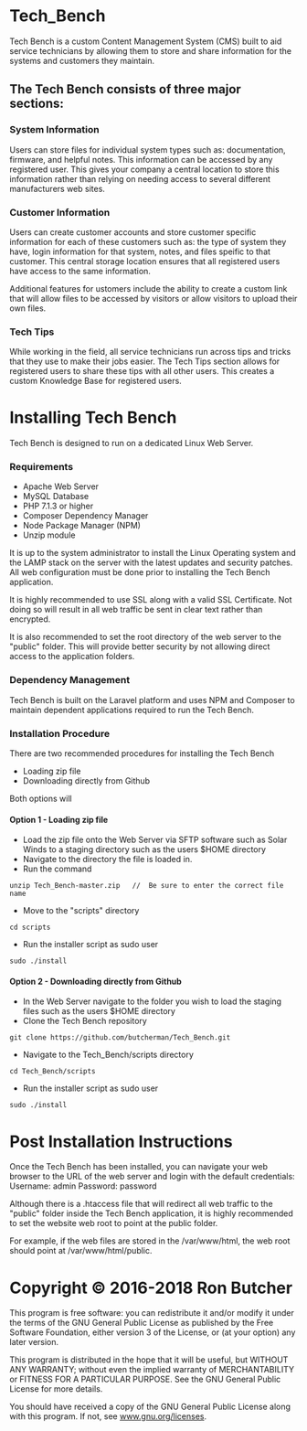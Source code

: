 # Tech_Bench
Tech Bench is a custom Content Management System (CMS) built to aid service technicians by allowing them to store and share information for the systems and customers they maintain.

## The Tech Bench consists of three major sections:

### System Information
Users can store files for individual system types such as:  documentation, firmware, and helpful notes.  This information can be accessed by any registered user.  This gives your company a central location to store this information rather than relying on needing access to several different manufacturers web sites.

### Customer Information
Users can create customer accounts and store customer specific information for each of these customers such as: the type of system they have, login information for that system, notes, and files speific to that customer.  This central storage location ensures that all registered users have access to the same information.

Additional features for ustomers include the ability to create a custom link that will allow files to be accessed by visitors or allow visitors to upload their own files.

### Tech Tips
While working in the field, all service technicians run across tips and tricks that they use to make their jobs easier.  The Tech Tips section allows for registered users to share these tips with all other users.  This creates a custom Knowledge Base for registered users.

# Installing Tech Bench
Tech Bench is designed to run on a dedicated Linux Web Server.
### Requirements
* Apache Web Server
* MySQL Database
* PHP 7.1.3 or higher
* Composer Dependency Manager
* Node Package Manager (NPM)
* Unzip module

It is up to the system administrator to install the Linux Operating system and the LAMP stack on the server with the latest updates and security patches.  All web configuration must be done prior to installing the Tech Bench application.

It is highly recommended to use SSL along with a valid SSL Certificate.  Not doing so will result in all web traffic be sent in clear text rather than encrypted.

It is also recommended to set the root directory of the web server to the "public" folder.  This will provide better security by not allowing direct access to the application folders.

### Dependency Management
Tech Bench is built on the Laravel platform and uses NPM and Composer to maintain dependent applications required to run the Tech Bench. 

### Installation Procedure
There are two recommended procedures for installing the Tech Bench
* Loading zip file
* Downloading directly from Github

Both options will 

#### Option 1 - Loading zip file
* Load the zip file onto the Web Server via SFTP software such as Solar Winds to a staging directory such as the users $HOME directory
* Navigate to the directory the file is loaded in.
* Run the command
```
unzip Tech_Bench-master.zip   //  Be sure to enter the correct file name
```
* Move to the "scripts" directory
```
cd scripts
```
* Run the installer script as sudo user
```
sudo ./install
```

#### Option 2 - Downloading directly from Github
* In the Web Server navigate to the folder you wish to load the staging files such as the users $HOME directory
* Clone the Tech Bench repository
```
git clone https://github.com/butcherman/Tech_Bench.git
```
* Navigate to the Tech_Bench/scripts directory
```
cd Tech_Bench/scripts
```
* Run the installer script as sudo user
```
sudo ./install
```

# Post Installation Instructions
Once the Tech Bench has been installed, you can navigate your web browser to the URL of the web server and login with the default credentials:
Username: admin
Password: password

Although there is a .htaccess file that will redirect all web traffic to the "public" folder inside the Tech Bench application, it is highly recommended to set the website web root to point at the public folder.

For example, if the web files are stored in the /var/www/html, the web root should point at /var/www/html/public.

# Copyright © 2016-2018 Ron Butcher

This program is free software:  you can redistribute it and/or modify it under the terms of the GNU 
General Public License as published by the Free Software Foundation, either version 3 of the License, 
or (at your option) any later version.

This program is distributed in the hope that it will be useful, but WITHOUT ANY WARRANTY; without even 
the implied warranty of MERCHANTABILITY or FITNESS FOR A PARTICULAR PURPOSE.  See the GNU General Public
License for more details.

You should have received a copy of the GNU General Public License along with this program.  If not, see
www.gnu.org/licenses.
